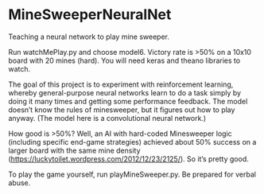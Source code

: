 # MineSweeperNeuralNet
Teaching a neural network to play mine sweeper.

Run watchMePlay.py and choose model6. Victory rate is >50% on a 10x10 board with 20 mines (hard). You will need keras and theano libraries to watch.

The goal of this project is to experiment with reinforcement learning, whereby general-purpose neural networks learn to do a task simply by doing it many times and getting some performance feedback. The model doesn’t know the rules of minesweeper, but it figures out how to play anyway. (The model here is a convolutional neural network.)

How good is >50%? Well, an AI with hard-coded Minesweeper logic (including specific end-game strategies) achieved about 50% success on a larger board with the same mine density (https://luckytoilet.wordpress.com/2012/12/23/2125/). So it’s pretty good.

To play the game yourself, run playMineSweeper.py. Be prepared for verbal abuse.